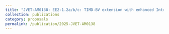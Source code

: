 ```yaml
---
title: "JVET-AM0138: EE2-1.2a/b/c: TIMD-BV extension with enhanced IntraTMP merge list"
collection: publications
category: proposals
permalink: /publication/2025-JVET-AM0138
---
```

